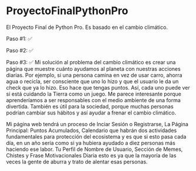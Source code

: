# ProyectoFinalPythonPro
El Proyecto Final de Python Pro. Es basado en el cambio climático.

Paso #1: ✅

Paso #2: ✅

Paso #3: ✅
Mi solución al problema del cambio climático es crear una página que muestre cuánto ayudamos al planeta con nuestras acciones diarias. Por ejemplo, si una persona camina en vez de usar carro, ahorra agua o recicla, ser consciente que uno lo hizo y que el usuario le da un check que ya lo hizo. Eso hace que tengas puntos. Así, cada uno puede ver si está cuidando la Tierra como un juego. Me parece interesante porque aprenderíamos a ser responsables con el medio ambiente de una forma divertida. También es útil para la sociedad, porque muchas personas podrían cambiar sus hábitos y así ayudar a frenar el cambio climático.

Mi página web tendrá un proceso de Inciar Sesión o Registrarse, La Página Principal: Puntos Acumulados, Calendario que habrán dos actividades fundamentales para protección del ecosistema y es que si esto pasa cada día, en un año sería como si ya hubiera ayudado a diez personas más haciendo ese labor. Tu Perfil de Nombre de Usuario, Sección de Memes, Chistes y Frase Motivacionales Diaria esto es ya que la mayoría de las veces la gente de aburra y trato de alentar esas personas.

